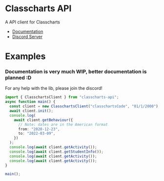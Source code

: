 # Classcharts API

A API client for Classcharts

* [Documentation](https://jamesatjaminit.github.io/classcharts-api/index.html)  
* [Discord Server](https://discord.gg/985yaqxPuy)
# Examples
### Documentation is very much WIP, better documentation is planned :D
For any help with the lib, please join the discord!
```typescript
import { ClasschartsClient } from "classcharts-api";
async function main() {
  const client = new ClasschartsClient("classchartsCode", "01/1/2000");
  await client.init();
  console.log(
    await client.getBehaviour({
      // Note: dates are in the American format
      from: "2020-12-23",
      to: "2022-03-09",
    })
  );
  console.log(await client.getActivity());
  console.log(await client.getStudentInfo());
  console.log(await client.getActivity());
  console.log(await client.getActivity());
}

main();
```
